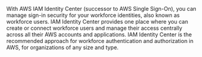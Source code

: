 With AWS IAM Identity Center (successor to AWS Single Sign-On), you can manage sign-in security for your workforce identities, also known as workforce users. IAM Identity Center provides one place where you can create or connect workforce users and manage their access centrally across all their AWS accounts and applications. IAM Identity Center is the recommended approach for workforce authentication and authorization in AWS, for organizations of any size and type.
